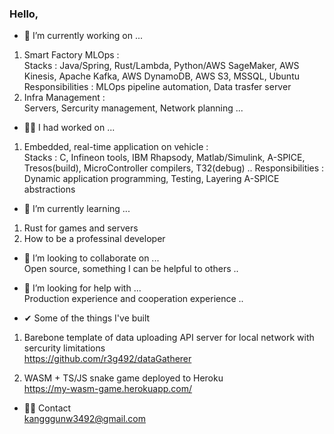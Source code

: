 ### Hello,

- 🔭 I’m currently working on ...  
1. Smart Factory MLOps :   
    Stacks : Java/Spring, Rust/Lambda, Python/AWS SageMaker, AWS Kinesis, Apache Kafka, AWS DynamoDB, AWS S3, MSSQL, Ubuntu   
    Responsibilities : MLOps pipeline automation, Data trasfer server  
2. Infra Management :  
    Servers, Sercurity management, Network planning ...
  
    
- 🐱‍🚀 I had worked on ...  
1. Embedded, real-time application on vehicle :  
    Stacks : C, Infineon tools, IBM Rhapsody, Matlab/Simulink, A-SPICE, Tresos(build), MicroController compilers, T32(debug) ..
    Responsibilities : Dynamic application programming, Testing, Layering A-SPICE abstractions     
  
    
- 🌱 I’m currently learning ...  
1. Rust for games and servers
2. How to be a professinal developer
  
  
- 👯 I’m looking to collaborate on ...  
    Open source, something I can be helpful to others ..
  
  
- 🤔 I’m looking for help with ...  
    Production experience and cooperation experience ..
  
  

- ✔ Some of the things I've built 

1. Barebone template of data uploading API server for local network with sercurity limitations  
https://github.com/r3g492/dataGatherer  
  
2. WASM + TS/JS snake game deployed to Heroku   
https://my-wasm-game.herokuapp.com/


  
  
- 🐱‍👤 Contact  
kangggunw3492@gmail.com


